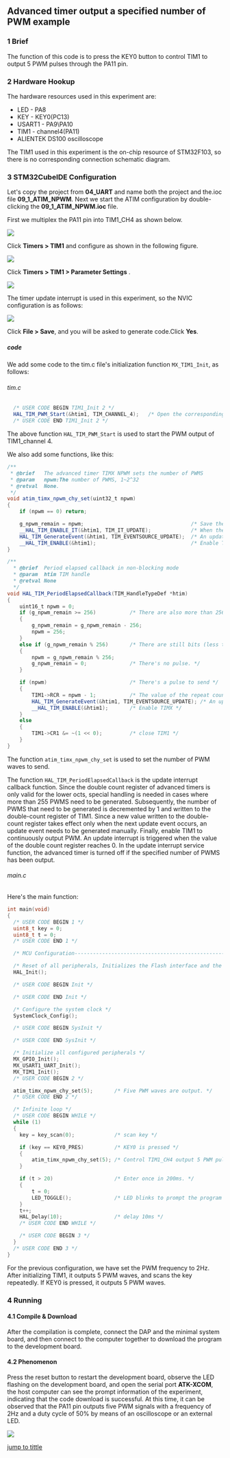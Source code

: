 ## Advanced timer output a specified number of PWM example<a name="catalogue"></a>


### 1 Brief
The function of this code is to press the KEY0 button to control TIM1 to output 5 PWM pulses through the PA11 pin.
### 2 Hardware Hookup
The hardware resources used in this experiment are:
+ LED - PA8
+ KEY - KEY0(PC13)
+ USART1 - PA9\PA10
+ TIM1 - channel4(PA11)
+ ALIENTEK DS100 oscilloscope

The TIM1 used in this experiment is the on-chip resource of STM32F103, so there is no corresponding connection schematic diagram.

### 3 STM32CubeIDE Configuration

Let's copy the project from **04_UART** and name both the project and the.ioc file **09_1_ATIM_NPWM**. Next we start the ATIM configuration by double-clicking the **09_1_ATIM_NPWM.ioc** file.

First we multiplex the PA11 pin into TIM1_CH4 as shown below.

![](../../1_docs/3_figures/09_1_ATIM_NPWM/a1.png)

Click **Timers > TIM1** and configure as shown in the following figure.

![](../../1_docs/3_figures/09_1_ATIM_NPWM/a2.png)

Click **Timers > TIM1 > Parameter Settings** .

![](../../1_docs/3_figures/09_1_ATIM_NPWM/a3.png)

The timer update interrupt is used in this experiment, so the NVIC configuration is as follows:

![](../../1_docs/3_figures/09_1_ATIM_NPWM/a4.png)

Click **File > Save**, and you will be asked to generate code.Click **Yes**.

##### code
We add some code to the tim.c file's initialization function ``MX_TIM1_Init``, as follows:
###### tim.c
```c#
  /* USER CODE BEGIN TIM1_Init 2 */
  HAL_TIM_PWM_Start(&htim1, TIM_CHANNEL_4);   /* Open the corresponding PWM channel. */
  /* USER CODE END TIM1_Init 2 */
```
The above function ``HAL_TIM_PWM_Start`` is used to start the PWM output of TIM1_channel 4.

We also add some functions, like this:
```c#
/**
 * @brief   The advanced timer TIMX NPWM sets the number of PWMS
 * @param   npwm:The number of PWMS, 1~2^32
 * @retval  None.
 */
void atim_timx_npwm_chy_set(uint32_t npwm)
{
    if (npwm == 0) return;

    g_npwm_remain = npwm;                                   /* Save the number of pulses */
    __HAL_TIM_ENABLE_IT(&htim1, TIM_IT_UPDATE);             /* When the data is modified, the update is allowed to interrupt. */
    HAL_TIM_GenerateEvent(&htim1, TIM_EVENTSOURCE_UPDATE);  /* An update event is generated and the pulse output is processed inside the interrupt. */
    __HAL_TIM_ENABLE(&htim1);                               /* Enable TIMX */
}

/**
  * @brief  Period elapsed callback in non-blocking mode
  * @param  htim TIM handle
  * @retval None
  */
void HAL_TIM_PeriodElapsedCallback(TIM_HandleTypeDef *htim)
{
    uint16_t npwm = 0;
    if (g_npwm_remain >= 256)           /* There are also more than 256 pulses to be sent. */
    {
        g_npwm_remain = g_npwm_remain - 256;
        npwm = 256;
    }
    else if (g_npwm_remain % 256)       /* There are still bits (less than 256) of pulses to send. */
    {
        npwm = g_npwm_remain % 256;
        g_npwm_remain = 0;              /* There's no pulse. */
    }

    if (npwm)                           /* There's a pulse to send */
    {
        TIM1->RCR = npwm - 1;           /* The value of the repeat count register is set to npwm-1, which means npwm pulses */
        HAL_TIM_GenerateEvent(&htim1, TIM_EVENTSOURCE_UPDATE); /* An update event is generated and the pulse output is processed inside the interrupt */
        __HAL_TIM_ENABLE(&htim1);       /* Enable TIMX */
    }
    else
    {
        TIM1->CR1 &= ~(1 << 0);         /* close TIM1 */
    }
}
```
The function ``atim_timx_npwm_chy_set`` is used to set the number of PWM waves to send.

The function ``HAL_TIM_PeriodElapsedCallback`` is the update interrupt callback function. Since the double count register of advanced timers is only valid for the lower octs, special handling is needed in cases where more than 255 PWMS need to be generated. Subsequently, the number of PWMS that need to be generated is decremented by 1 and written to the double-count register of TIM1. Since a new value written to the double-count register takes effect only when the next update event occurs, an update event needs to be generated manually. Finally, enable TIM1 to continuously output PWM. An update interrupt is triggered when the value of the double count register reaches 0. In the update interrupt service function, the advanced timer is turned off if the specified number of PWMS has been output.

###### main.c
Here's the main function:
```c
int main(void)
{
  /* USER CODE BEGIN 1 */
  uint8_t key = 0;
  uint8_t t = 0;
  /* USER CODE END 1 */

  /* MCU Configuration--------------------------------------------------------*/

  /* Reset of all peripherals, Initializes the Flash interface and the Systick. */
  HAL_Init();

  /* USER CODE BEGIN Init */

  /* USER CODE END Init */

  /* Configure the system clock */
  SystemClock_Config();

  /* USER CODE BEGIN SysInit */

  /* USER CODE END SysInit */

  /* Initialize all configured peripherals */
  MX_GPIO_Init();
  MX_USART1_UART_Init();
  MX_TIM1_Init();
  /* USER CODE BEGIN 2 */

  atim_timx_npwm_chy_set(5);       /* Five PWM waves are output. */
  /* USER CODE END 2 */

  /* Infinite loop */
  /* USER CODE BEGIN WHILE */
  while (1)
  {
    key = key_scan(0);             /* scan key */

    if (key == KEY0_PRES)          /* KEY0 is pressed */
    {
        atim_timx_npwm_chy_set(5); /* Control TIM1_CH4 output 5 PWM pulses. */
    }

    if (t > 20)                    /* Enter once in 200ms. */
    {
        t = 0;
        LED_TOGGLE();              /* LED blinks to prompt the program to run */
    }
    t++;
    HAL_Delay(10);                 /* delay 10ms */
    /* USER CODE END WHILE */

    /* USER CODE BEGIN 3 */
  }
  /* USER CODE END 3 */
}
```
For the previous configuration, we have set the PWM frequency to 2Hz. After initializing TIM1, it outputs 5 PWM waves, and scans the key repeatedly. If KEY0 is pressed, it outputs 5 PWM waves.


### 4 Running
#### 4.1 Compile & Download
After the compilation is complete, connect the DAP and the minimal system board, and then connect to the computer together to download the program to the development board.
#### 4.2 Phenomenon
Press the reset button to restart the development board, observe the LED flashing on the development board, and open the serial port **ATK-XCOM**, the host computer can see the prompt information of the experiment, indicating that the code download is successful. At this time, it can be observed that the PA11 pin outputs five PWM signals with a frequency of 2Hz and a duty cycle of 50% by means of an oscilloscope or an external LED.

![](../../1_docs/3_figures/09_1_ATIM_NPWM/a21.png)

[jump to tittle](#catalogue)

